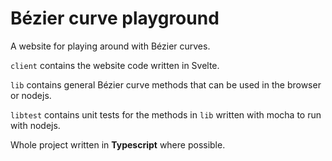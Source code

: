 # Bézier curve playground

A website for playing around with Bézier curves. 

`client` contains the website code written in Svelte.

`lib` contains general Bézier curve methods that can be used in the browser or nodejs.

`libtest` contains unit tests for the methods in `lib` written with mocha to run with nodejs.

Whole project written in **Typescript** where possible.